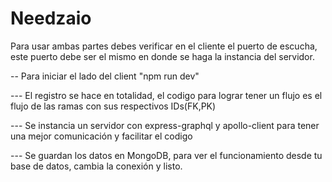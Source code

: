 # Needzaio
Para usar ambas partes debes verificar en el cliente el puerto de escucha, este puerto debe ser el mismo en donde se haga la instancia del servidor.

--  Para iniciar el lado del client "npm run dev"

--- El registro se hace en totalidad, el codigo para lograr tener un flujo es el flujo de las ramas con sus respectivos IDs(FK,PK)


--- Se instancia un servidor con express-graphql y apollo-client para tener una mejor comunicación y facilitar el codigo


--- Se guardan los datos en MongoDB, para ver el funcionamiento desde tu base de datos, cambia la conexión y listo.
